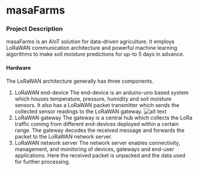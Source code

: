 # masaFarms
### Project Description
masaFarms is an AIoT solution for data-driven agriculture. It employs LoRaWAN communication architecture and powerful machine learning algorithms to make soil moisture predictions for up-to 5 days in advance.

#### Hardware
The LoRaWAN architecture generally has three components.

 1. LoRaWAN end-device
The end-device is an arduino-uno based system which houses temperature, pressure, humidity and soil moisture sensors. It also has a LoRaWAN packet transmitter which sends the collected sensor readings to the LoRaWAN gateway.
![alt text](https://github.com/haile-leul/masaFarms/blob/main/img/IMG_20210816_210706.jpg)
 2. LoRaWAN gateway
The gateway is a central hub which collects the LoRa traffic coming from different end-devices deployed within a certain range. The gateway decodes the received message and forwards the packet to the LoRaWAN network server.
 3. LoRaWAN network server
The network server enables connectivity, management, and monitoring of devices, gateways and end-user applications. Here the received packet is unpacked and the data used for further processing.
